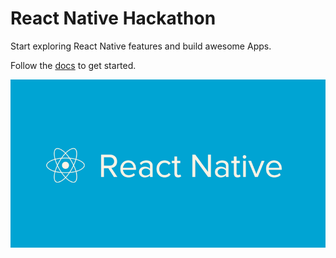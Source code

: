 # React Native Hackathon

Start exploring React Native features and build awesome Apps.

Follow the [docs](goodreads.github.io/react-native-hackathon/index.html)  to get started.

![React Native](cover.png)
